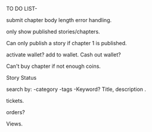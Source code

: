 TO DO LIST-

submit chapter body length error handling.

only show published stories/chapters.

Can only publish a story if chapter 1 is published.

activate wallet?
add to wallet.
Cash out wallet?

Can't buy chapter if not enough coins.

Story Status

search by:
    -category
    -tags
    -Keyword? Title, description .


tickets.

orders?

Views.
